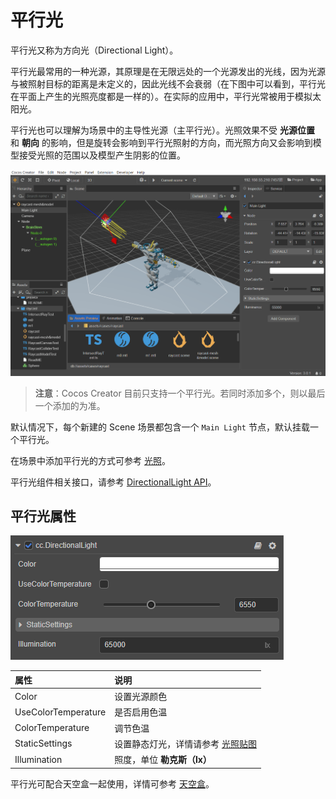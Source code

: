 # 平行光

平行光又称为方向光（Directional Light）。

平行光最常用的一种光源，其原理是在无限远处的一个光源发出的光线，因为光源与被照射目标的距离是未定义的，因此光线不会衰弱（在下图中可以看到，平行光在平面上产生的光照亮度都是一样的）。在实际的应用中，平行光常被用于模拟太阳光。

平行光也可以理解为场景中的主导性光源（主平行光）。光照效果不受 **光源位置** 和 **朝向** 的影响，但是旋转会影响到平行光照射的方向，而光照方向又会影响到模型接受光照的范围以及模型产生阴影的位置。

![image](dirlights/dir-light.jpg)

> **注意**：Cocos Creator 目前只支持一个平行光。若同时添加多个，则以最后一个添加的为准。

默认情况下，每个新建的 Scene 场景都包含一个 `Main Light` 节点，默认挂载一个平行光。

在场景中添加平行光的方式可参考 [光照](/zh/concepts/scene/light.md)。

平行光组件相关接口，请参考 [DirectionalLight API](https://docs.cocos.com/creator/3.0/api/zh/classes/component_light.directionallight.html)。

## 平行光属性

![image](dirlights/dir-light-prop.png)

| 属性 | 说明 |
| :------ | :-- |
| Color | 设置光源颜色 |
| UseColorTemperature | 是否启用色温 |
| ColorTemperature | 调节色温 |
| StaticSettings | 设置静态灯光，详情请参考 [光照贴图](/zh/concepts/scene/light/lightmap.md) |
| Illumination | 照度，单位 **勒克斯（lx）** |

平行光可配合天空盒一起使用，详情可参考 [天空盒](skybox.md)。
